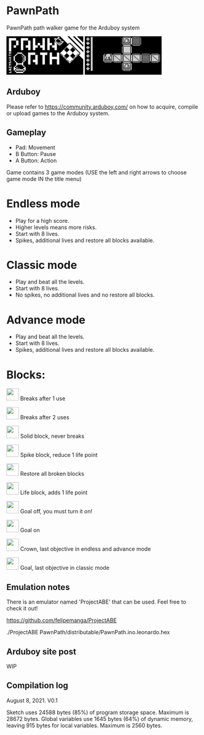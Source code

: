 # PawnPath

PawnPath path walker game for the Arduboy system

<img src="https://github.com/franalvarez21/PawnPath/blob/main/PawnPath/title.png" width="200" height="100">
<img src="https://github.com/franalvarez21/PawnPath/blob/main/PawnPath/demo.gif" width="200" height="100">

## Arduboy

Please refer to https://community.arduboy.com/ on how to acquire, compile or upload games to the Arduboy system.

## Gameplay

- Pad: Movement
- B Button: Pause
- A Button: Action

Game contains 3 game modes (USE the left and right arrows to choose game mode IN the title menu)

# Endless mode
- Play for a high score.
- Higher levels means more risks.
- Start with 8 lives.
- Spikes, additional lives and restore all blocks available.

# Classic mode
- Play and beat all the levels.
- Start with 8 lives.
- No spikes, no additional lives and no restore all blocks.

# Advance mode
- Play and beat all the levels.
- Start with 8 lives.
- Spikes, additional lives and restore all blocks available.

# Blocks:


<img src="https://user-images.githubusercontent.com/1568995/128645936-0a152a81-df2b-4a49-9918-d8c0af2ca36a.png" width="32" height="32"> Breaks after 1 use

<img src="https://user-images.githubusercontent.com/1568995/128645887-37072af5-c2d5-41cb-8348-f72ec026e010.png" width="32" height="32"> Breaks after 2 uses

<img src="https://user-images.githubusercontent.com/1568995/128646048-f5fee9f6-e05e-43f2-9dac-4fe027735c90.png" width="32" height="32"> Solid block, never breaks

<img src="https://user-images.githubusercontent.com/1568995/128645913-1bf70c87-8498-4393-9998-bc07ec8aea5a.png" width="32" height="32"> Spike block, reduce 1 life point

<img src="https://user-images.githubusercontent.com/1568995/128646001-cbb660e2-5853-4267-a1fa-b4ade7231876.png" width="32" height="32"> Restore all broken blocks

<img src="https://user-images.githubusercontent.com/1568995/128646030-3ef93eb8-a42f-48f6-a363-895a9e3061d1.png" width="32" height="32"> Life block, adds 1 life point

<img src="https://user-images.githubusercontent.com/1568995/128645953-f56c861c-aa23-4419-9a6d-ab492d72d333.png" width="32" height="32"> Goal off, you must turn it on!

<img src="https://user-images.githubusercontent.com/1568995/128645977-898818f1-632f-4b5a-bc6b-7ff7947bdf00.png" width="32" height="32"> Goal on

<img src="https://user-images.githubusercontent.com/1568995/128645983-23664bc4-74b6-43d4-b615-d96269f9b8f4.png" width="32" height="32"> Crown, last objective in endless and advance mode

<img src="https://user-images.githubusercontent.com/1568995/128646075-79a96d74-e791-4032-9715-d34b5054280c.png" width="32" height="32"> Goal, last objective in classic mode

## Emulation notes

There is an emulator named 'ProjectABE' that can be used. Feel free to check it out!

https://github.com/felipemanga/ProjectABE

./ProjectABE PawnPath/distributable/PawnPath.ino.leonardo.hex

## Arduboy site post

WIP

## Compilation log

August 8, 2021. V0.1

Sketch uses 24588 bytes (85%) of program storage space. Maximum is 28672 bytes.
Global variables use 1645 bytes (64%) of dynamic memory, leaving 915 bytes for local variables. Maximum is 2560 bytes.
